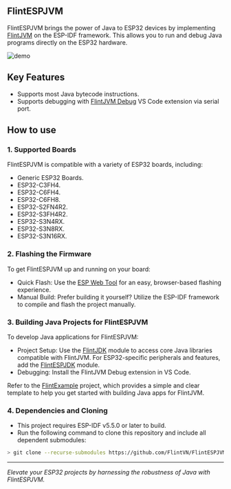 ## FlintESPJVM
FlintESPJVM brings the power of Java to ESP32 devices by implementing [FlintJVM](https://github.com/FlintVN/FlintJVM) on the ESP-IDF framework. This allows you to run and debug Java programs directly on the ESP32 hardware.

![demo](images/demo1.avif)
## Key Features
- Supports most Java bytecode instructions.
- Supports debugging with [FlintJVM Debug](https://marketplace.visualstudio.com/items?itemName=ElectricThanhTung.flintjvm-debugger) VS Code extension via serial port.
## How to use
### 1. Supported Boards
FlintESPJVM is compatible with a variety of ESP32 boards, including:
- Generic ESP32 Boards.
- ESP32-C3FH4.
- ESP32-C6FH4.
- ESP32-C6FH8.
- ESP32-S2FN4R2.
- ESP32-S3FH4R2.
- ESP32-S3N4RX.
- ESP32-S3N8RX.
- ESP32-S3N16RX.
### 2. Flashing the Firmware
To get FlintESPJVM up and running on your board:
- Quick Flash: Use the [ESP Web Tool](https://esp.flint.vn) for an easy, browser-based flashing experience.
- Manual Build: Prefer building it yourself? Utilize the ESP-IDF framework to compile and flash the project manually.
### 3. Building Java Projects for FlintESPJVM
To develop Java applications for FlintESPJVM:
- Project Setup: Use the [FlintJDK](https://github.com/FlintVN/FlintJDK) module to access core Java libraries compatible with FlintJVM. For ESP32-specific peripherals and features, add the [FlintESPJDK](https://github.com/FlintVN/FlintESPJDK) module.
- Debugging: Install the FlintJVM Debug extension in VS Code.

Refer to the [FlintExample](https://github.com/FlintVN/FlintExample) project, which provides a simple and clear template to help you get started with building Java apps for FlintJVM.
### 4. Dependencies and Cloning
- This project requires ESP-IDF v5.5.0 or later to build.
- Run the following command to clone this repository and include all dependent submodules:
```sh
> git clone --recurse-submodules https://github.com/FlintVN/FlintESPJVM.git
```
---
*Elevate your ESP32 projects by harnessing the robustness of Java with FlintESPJVM.*